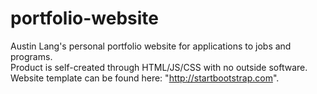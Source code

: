 # portfolio-website
Austin Lang's personal portfolio website for applications to jobs and programs. <br />
Product is self-created through HTML/JS/CSS with no outside software. <br />
Website template can be found here: "http://startbootstrap.com".
